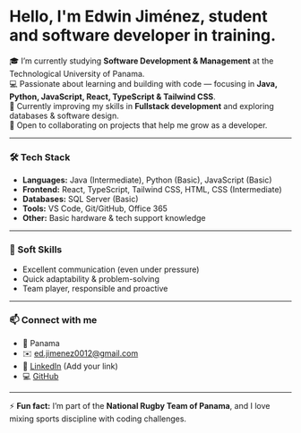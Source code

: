 # Hello, I'm Edwin Jiménez, student and software developer in training.

🎓 I’m currently studying **Software Development & Management** at the Technological University of Panama.  
💻 Passionate about learning and building with code — focusing in **Java, Python, JavaScript, React, TypeScript & Tailwind CSS**.  
🌱 Currently improving my skills in **Fullstack development** and exploring databases & software design.  
🤝 Open to collaborating on projects that help me grow as a developer.  

---

### 🛠️ Tech Stack  

- **Languages:** Java (Intermediate), Python (Basic), JavaScript (Basic)  
- **Frontend:** React, TypeScript, Tailwind CSS, HTML, CSS  (Intermediate)
- **Databases:** SQL Server (Basic)  
- **Tools:** VS Code, Git/GitHub, Office 365  
- **Other:** Basic hardware & tech support knowledge  


---

### 🌟 Soft Skills  
- Excellent communication (even under pressure)  
- Quick adaptability & problem-solving  
- Team player, responsible and proactive  

---

### 📫 Connect with me  
- 📍 Panama  
- ✉️ [ed.jimenez0012@gmail.com](mailto:ed.jimenez0012@gmail.com)  
- 🔗 [LinkedIn](https://www.linkedin.com/) (Add your link)  
- 💻 [GitHub](https://github.com/Edwin-Jimenez12)  

---

⚡ **Fun fact:** I’m part of the **National Rugby Team of Panama**, and I love mixing sports discipline with coding challenges.  
